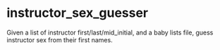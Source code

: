 # instructor_sex_guesser
Given a list of instructor first/last/mid_initial, and a baby lists file, guess instructor sex from their first names.
